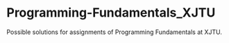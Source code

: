 # Programming-Fundamentals_XJTU
Possible solutions for assignments of Programming Fundamentals at XJTU.
